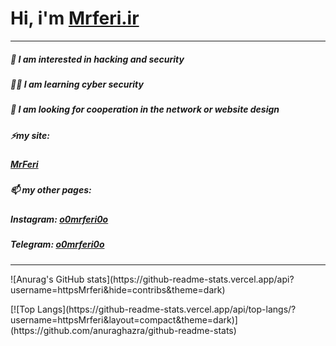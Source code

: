 # Hi, i'm [Mrferi.ir](https://mrferi.ir)
---
##### 🔰 I am interested in **hacking** and **security** 
##### 🧑‍💻 I am learning **cyber security** 
##### 💞️ I am looking for cooperation in the network or website design 
##### ⚡my site:
#####   [MrFeri](https://mrferi.ir)
##### 📫 my other pages:
#####   **Instagram:** [o0mrferi0o](https://instagram.com/https.mrferi)
#####   **Telegram:** [o0mrferi0o](https://t.me/httpsMrferi) 

---
<p>![Anurag's GitHub stats](https://github-readme-stats.vercel.app/api?username=httpsMrferi&hide=contribs&theme=dark)<p/>
<p>[![Top Langs](https://github-readme-stats.vercel.app/api/top-langs/?username=httpsMrferi&layout=compact&theme=dark)](https://github.com/anuraghazra/github-readme-stats) <p/>
